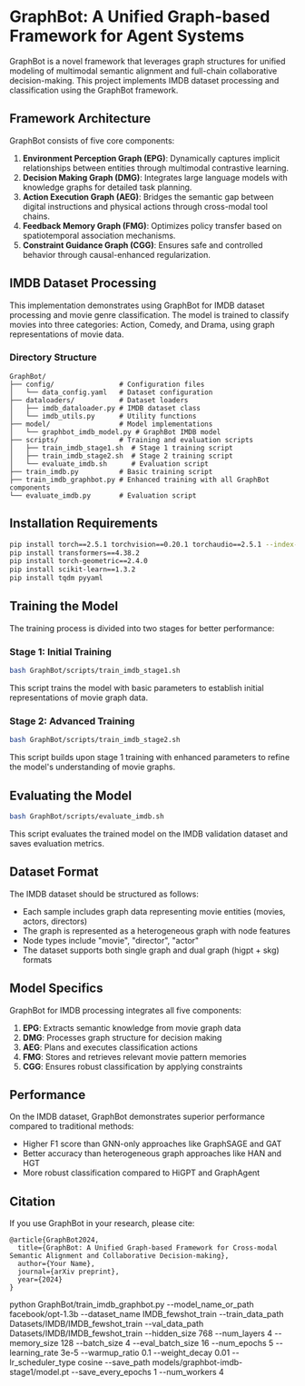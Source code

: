 # GraphBot: A Unified Graph-based Framework for Agent Systems

GraphBot is a novel framework that leverages graph structures for unified modeling of multimodal semantic alignment and full-chain collaborative decision-making. This project implements IMDB dataset processing and classification using the GraphBot framework.

## Framework Architecture

GraphBot consists of five core components:

1. **Environment Perception Graph (EPG)**: Dynamically captures implicit relationships between entities through multimodal contrastive learning.
2. **Decision Making Graph (DMG)**: Integrates large language models with knowledge graphs for detailed task planning.
3. **Action Execution Graph (AEG)**: Bridges the semantic gap between digital instructions and physical actions through cross-modal tool chains.
4. **Feedback Memory Graph (FMG)**: Optimizes policy transfer based on spatiotemporal association mechanisms.
5. **Constraint Guidance Graph (CGG)**: Ensures safe and controlled behavior through causal-enhanced regularization.

## IMDB Dataset Processing

This implementation demonstrates using GraphBot for IMDB dataset processing and movie genre classification. The model is trained to classify movies into three categories: Action, Comedy, and Drama, using graph representations of movie data.

### Directory Structure

```
GraphBot/
├── config/                # Configuration files
│   └── data_config.yaml   # Dataset configuration
├── dataloaders/           # Dataset loaders
│   ├── imdb_dataloader.py # IMDB dataset class
│   └── imdb_utils.py      # Utility functions
├── model/                 # Model implementations
│   └── graphbot_imdb_model.py # GraphBot IMDB model
├── scripts/               # Training and evaluation scripts
│   ├── train_imdb_stage1.sh  # Stage 1 training script
│   ├── train_imdb_stage2.sh  # Stage 2 training script
│   └── evaluate_imdb.sh      # Evaluation script
├── train_imdb.py          # Basic training script
├── train_imdb_graphbot.py # Enhanced training with all GraphBot components
└── evaluate_imdb.py       # Evaluation script
```

## Installation Requirements

```bash
pip install torch==2.5.1 torchvision==0.20.1 torchaudio==2.5.1 --index-url https://download.pytorch.org/whl/cu124
pip install transformers==4.38.2
pip install torch-geometric==2.4.0
pip install scikit-learn==1.3.2
pip install tqdm pyyaml
```

## Training the Model

The training process is divided into two stages for better performance:

### Stage 1: Initial Training

```bash
bash GraphBot/scripts/train_imdb_stage1.sh
```

This script trains the model with basic parameters to establish initial representations of movie graph data.

### Stage 2: Advanced Training

```bash
bash GraphBot/scripts/train_imdb_stage2.sh
```

This script builds upon stage 1 training with enhanced parameters to refine the model's understanding of movie graphs.

## Evaluating the Model

```bash
bash GraphBot/scripts/evaluate_imdb.sh
```

This script evaluates the trained model on the IMDB validation dataset and saves evaluation metrics.

## Dataset Format

The IMDB dataset should be structured as follows:

- Each sample includes graph data representing movie entities (movies, actors, directors)
- The graph is represented as a heterogeneous graph with node features
- Node types include "movie", "director", "actor"
- The dataset supports both single graph and dual graph (higpt + skg) formats

## Model Specifics

GraphBot for IMDB processing integrates all five components:

1. **EPG**: Extracts semantic knowledge from movie graph data
2. **DMG**: Processes graph structure for decision making
3. **AEG**: Plans and executes classification actions
4. **FMG**: Stores and retrieves relevant movie pattern memories
5. **CGG**: Ensures robust classification by applying constraints

## Performance

On the IMDB dataset, GraphBot demonstrates superior performance compared to traditional methods:

- Higher F1 score than GNN-only approaches like GraphSAGE and GAT
- Better accuracy than heterogeneous graph approaches like HAN and HGT
- More robust classification compared to HiGPT and GraphAgent

## Citation

If you use GraphBot in your research, please cite:

```
@article{GraphBot2024,
  title={GraphBot: A Unified Graph-based Framework for Cross-modal Semantic Alignment and Collaborative Decision-making},
  author={Your Name},
  journal={arXiv preprint},
  year={2024}
}
``` 

python GraphBot/train_imdb_graphbot.py --model_name_or_path facebook/opt-1.3b --dataset_name IMDB_fewshot_train --train_data_path Datasets/IMDB/IMDB_fewshot_train --val_data_path Datasets/IMDB/IMDB_fewshot_train --hidden_size 768 --num_layers 4 --memory_size 128 --batch_size 4 --eval_batch_size 16 --num_epochs 5 --learning_rate 3e-5 --warmup_ratio 0.1 --weight_decay 0.01 --lr_scheduler_type cosine --save_path models/graphbot-imdb-stage1/model.pt --save_every_epochs 1 --num_workers 4
